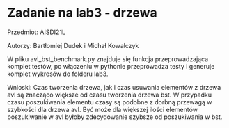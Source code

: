 # Zadanie na lab3 - drzewa
Przedmiot: AISDI21L

Autorzy: Bartłomiej Dudek i Michał Kowalczyk

W pliku avl_bst_benchmark.py znajduje się funkcja przeprowadzająca komplet testów, po włączeniu w pythonie przeprowadza testy i generuje komplet wykresów do folderu lab3.

Wnioski: Czas tworzenia drzewa, jak i czas usuwania elementów z drzewa avl są znacząco większe od czasu tworzenia drzewa bst. W przypadku czasu poszukiwania elementu czasy są podobne z dorbną przewagą w szybkości dla drzewa avl. Być może dla większej ilości elementów poszukiwanie w avl byłoby zdecydowanie szybsze od poszukiwania w bst.
